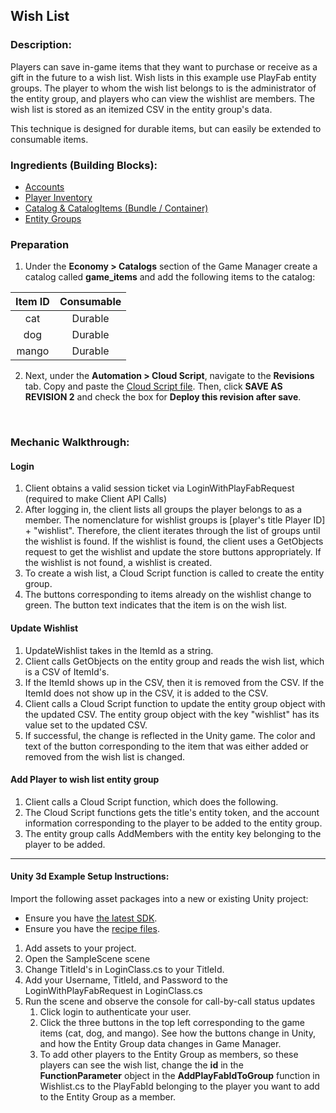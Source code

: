 ## Wish List
### Description:
Players can save in-game items that they want to purchase or receive as a gift in the future to a wish list. Wish lists in this example use PlayFab entity groups. The player to whom the wish list belongs to is the administrator of the entity group, and players who can view the wishlist are members. The wish list is stored as an itemized CSV in the entity group's data.

This technique is designed for durable items, but can easily be extended to consumable items.

### Ingredients (Building Blocks):
  * [Accounts](https://api.playfab.com/docs/building-blocks#Accounts)
  * [Player Inventory](https://api.playfab.com/docs/building-blocks#Player_Inventory)
  * [Catalog & CatalogItems (Bundle / Container)](https://api.playfab.com/docs/building-blocks#Catalog)
  * [Entity Groups](https://docs.microsoft.com/en-us/gaming/playfab/features/social/groups/quickstart)

### Preparation ###

  1. Under the **Economy &gt; Catalogs** section of the Game Manager create a catalog called **game_items** and add the following items to the catalog:

| Item ID | Consumable |
| :-----: | :--------: |
|   cat   |  Durable   |
|   dog   |  Durable   |
|  mango  |  Durable   |

  2. Next, under the **Automation > Cloud Script**, navigate to the **Revisions** tab. Copy and paste the [Cloud Script file](./CloudScriptFile.js). Then, click **SAVE AS REVISION 2** and check the box for **Deploy this revision after save**.

​    

### Mechanic Walkthrough:
#### Login ####

1. Client obtains a valid session ticket via LoginWithPlayFabRequest (required to make Client API Calls)
2. After logging in, the client lists all groups the player belongs to as a member. The nomenclature for wishlist groups is [player's title Player ID] + "wishlist". Therefore, the client iterates through the list of groups until the wishlist is found. If the wishlist is found, the client uses a GetObjects request to get the wishlist and update the store buttons appropriately. If the wishlist is not found, a wishlist is created.
3. To create a wish list, a Cloud Script function is called to create the entity group.
4. The buttons corresponding to items already on the wishlist change to green. The button text indicates that the item is on the wish list.

#### Update Wishlist

1. UpdateWishlist takes in the ItemId as a string.
2. Client calls GetObjects on the entity group and reads the wish list, which is a CSV of ItemId's.
3. If the ItemId shows up in the CSV, then it is removed from the CSV. If the ItemId does not show up in the CSV, it is added to the CSV.
4. Client calls a Cloud Script function to update the entity group object with the updated CSV. The entity group object with the key "wishlist" has its value set to the updated CSV.
5. If successful, the change is reflected in the Unity game. The color and text of the button corresponding to the item that was either added or removed from the wish list is changed.

#### Add Player to wish list entity group

1. Client calls a Cloud Script function, which does the following.
2. The Cloud Script functions gets the title's entity token, and the account information corresponding to the player to be added to the entity group.
3. The entity group calls AddMembers with the entity key belonging to the player to be added.

----

#### Unity 3d Example Setup Instructions:
Import the following asset packages into a new or existing Unity project:

  * Ensure you have [the latest SDK](https://github.com/PlayFab/UnitySDK/raw/versioned/Packages/UnitySDK.unitypackage).
  * Ensure you have the [recipe files](https://github.com/PlayFab/PlayFab-Samples/raw/master/Recipes/PrizeWheel/Example-Unity3d/PrizeWheelRecipe.unitypackage).

1. Add assets to your project.
2. Open the SampleScene scene
3. Change TitleId's in LoginClass.cs to your TitleId.
4. Add your Username, TitleId, and Password to the LoginWithPlayFabRequest in LoginClass.cs
5. Run the scene and observe the console for call-by-call status updates
   1. Click login to authenticate your user.
   2. Click the three buttons in the top left corresponding to the game items (cat, dog, and mango). See how the buttons change in Unity, and how the Entity Group data changes in Game Manager.
   3. To add other players to the Entity Group as members, so these players can see the wish list, change the **id** in the **FunctionParameter** object in the **AddPlayFabIdToGroup** function in Wishlist.cs to the PlayFabId belonging to the player you want to add to the Entity Group as a member.